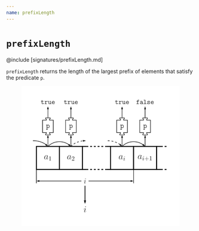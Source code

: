 ```yaml
---
name: prefixLength
---
```


# `prefixLength`

@include [signatures/prefixLength.md]

`prefixLength` returns the length of the largest prefix of elements that satisfy the predicate `p`.

<figure class="diagram">
  <img src="images/prefixLength.svg" alt="prefixLength function">
  <!-- <figcaption class="diagram-desc"></figcaption> -->
</figure>
